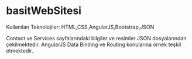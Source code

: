 # basitWebSitesi

Kullanılan Teknolojiler:
HTML,CSS,AngularJS,Bootstrap,JSON

Contact ve Services sayfalarındaki bilgiler ve resimler JSON dosyalarından çekilmektedir.
AngularJS Data Binding ve Routing konularına örnek teşkil etmektedir.
